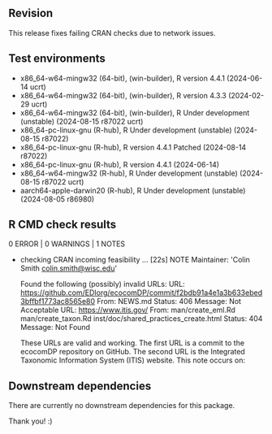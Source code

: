 ## Revision
This release fixes failing CRAN checks due to network issues.

## Test environments
* x86_64-w64-mingw32 (64-bit), (win-builder), R version 4.4.1 (2024-06-14 ucrt)
* x86_64-w64-mingw32 (64-bit), (win-builder), R version 4.3.3 (2024-02-29 ucrt)
* x86_64-w64-mingw32 (64-bit), (win-builder), R Under development (unstable) (2024-08-15 r87022 ucrt)
* x86_64-pc-linux-gnu (R-hub), R Under development (unstable) (2024-08-15 r87022)
* x86_64-pc-linux-gnu (R-hub), R version 4.4.1 Patched (2024-08-14 r87022)
* x86_64-pc-linux-gnu (R-hub), R version 4.4.1 (2024-06-14)
* x86_64-w64-mingw32 (R-hub), R Under development (unstable) (2024-08-15 r87022 ucrt)
* aarch64-apple-darwin20 (R-hub), R Under development (unstable) (2024-08-05 r86980)

## R CMD check results
0 ERROR | 0 WARNINGS | 1 NOTES

* checking CRAN incoming feasibility ... [22s] NOTE
  Maintainer: 'Colin Smith <colin.smith@wisc.edu>'
  
  Found the following (possibly) invalid URLs:
    URL: https://github.com/EDIorg/ecocomDP/commit/f2bdb91a4e1a3b633ebed3bffbf1773ac8565e80
      From: NEWS.md
      Status: 406
      Message: Not Acceptable
    URL: https://www.itis.gov/
      From: man/create_eml.Rd
            man/create_taxon.Rd
            inst/doc/shared_practices_create.html
      Status: 404
      Message: Not Found

  These URLs are valid and working. The first URL is a commit to the ecocomDP repository on GitHub. 
  The second URL is the Integrated Taxonomic Information System (ITIS) website. This note occurs on:

## Downstream dependencies
There are currently no downstream dependencies for this package.

Thank you! :)
